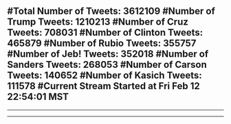 #Total Number of Tweets: 3612109 
#Number of Trump Tweets: 1210213
#Number of Cruz Tweets: 708031
#Number of Clinton Tweets: 465879
#Number of Rubio Tweets: 355757
#Number of Jeb! Tweets: 352018
#Number of Sanders Tweets: 268053
#Number of Carson Tweets: 140652
#Number of Kasich Tweets: 111578
#Current Stream Started at Fri Feb 12 22:54:01 MST
---
---
---
